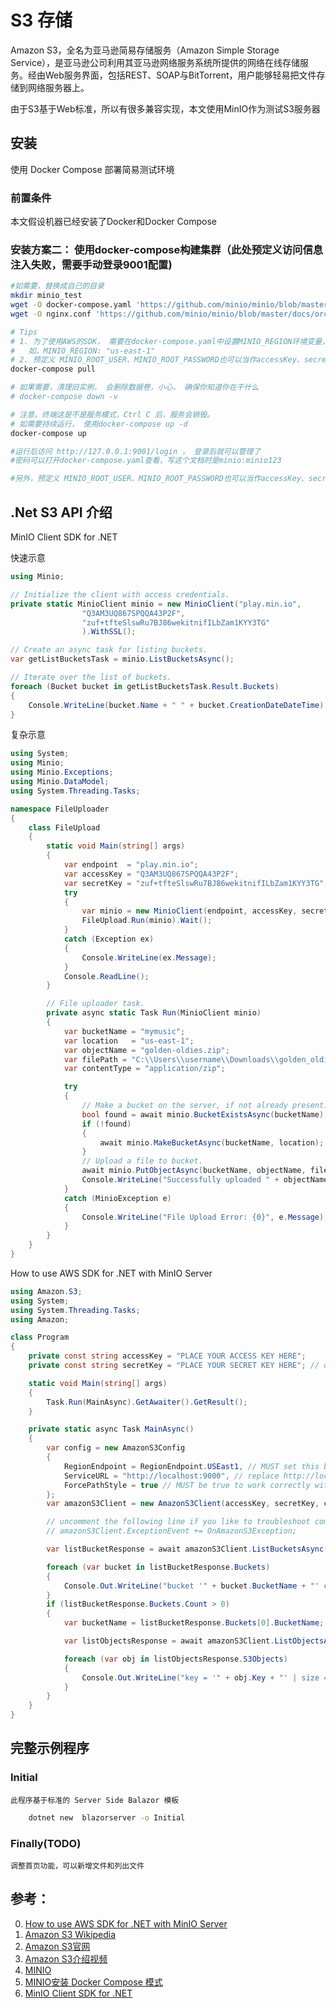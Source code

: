 # S3 存储

Amazon S3，全名为亚马逊简易存储服务（Amazon Simple Storage Service），是亚马逊公司利用其亚马逊网络服务系统所提供的网络在线存储服务。经由Web服务界面，包括REST、SOAP与BitTorrent，用户能够轻易把文件存储到网络服务器上。

由于S3基于Web标准，所以有很多兼容实现，本文使用MinIO作为测试S3服务器

## 安装
使用 Docker Compose 部署简易测试环境

### 前置条件
本文假设机器已经安装了Docker和Docker Compose

### 安装方案二： 使用docker-compose构建集群（此处预定义访问信息注入失败，需要手动登录9001配置)
```bash
#如需要，替换成自己的目录
mkdir minio_test
wget -O docker-compose.yaml 'https://github.com/minio/minio/blob/master/docs/orchestration/docker-compose/docker-compose.yaml?raw=true' 
wget -O nginx.conf 'https://github.com/minio/minio/blob/master/docs/orchestration/docker-compose/nginx.conf?raw=true'

# Tips
# 1. 为了使用AWS的SDK， 需要在docker-compose.yaml中设置MINIO_REGION环境变量， 参考 https://docs.min.io/docs/how-to-use-aws-sdk-for-net-with-minio-server.html
#   如，MINIO_REGION: "us-east-1"
# 2. 预定义 MINIO_ROOT_USER、MINIO_ROOT_PASSWORD也可以当作accessKey、secretKey使用
docker-compose pull

# 如果需要，清理旧实例， 会删除数据卷，小心， 确保你知道你在干什么
# docker-compose down -v

# 注意，终端这是不是服务模式，Ctrl C 后，服务会销毁。
# 如需要持续运行， 使用docker-compose up -d
docker-compose up

#运行后访问 http://127.0.0.1:9001/login ， 登录后就可以管理了
#密码可以打开docker-compose.yaml查看，写这个文档时是minio:minio123

#另外，预定义 MINIO_ROOT_USER、MINIO_ROOT_PASSWORD也可以当作accessKey、secretKey使用
```

## .Net S3 API 介绍

MinIO Client SDK for .NET

快速示意
```c#
using Minio;

// Initialize the client with access credentials.
private static MinioClient minio = new MinioClient("play.min.io",
                "Q3AM3UQ867SPQQA43P2F",
                "zuf+tfteSlswRu7BJ86wekitnifILbZam1KYY3TG"
                ).WithSSL();

// Create an async task for listing buckets.
var getListBucketsTask = minio.ListBucketsAsync();

// Iterate over the list of buckets.
foreach (Bucket bucket in getListBucketsTask.Result.Buckets)
{
    Console.WriteLine(bucket.Name + " " + bucket.CreationDateDateTime);
}

```

复杂示意
```C#
using System;
using Minio;
using Minio.Exceptions;
using Minio.DataModel;
using System.Threading.Tasks;

namespace FileUploader
{
    class FileUpload
    {
        static void Main(string[] args)
        {
            var endpoint  = "play.min.io";
            var accessKey = "Q3AM3UQ867SPQQA43P2F";
            var secretKey = "zuf+tfteSlswRu7BJ86wekitnifILbZam1KYY3TG";
            try
            {
                var minio = new MinioClient(endpoint, accessKey, secretKey).WithSSL();
                FileUpload.Run(minio).Wait();
            }
            catch (Exception ex)
            {
                Console.WriteLine(ex.Message);
            }
            Console.ReadLine();
        }

        // File uploader task.
        private async static Task Run(MinioClient minio)
        {
            var bucketName = "mymusic";
            var location   = "us-east-1";
            var objectName = "golden-oldies.zip";
            var filePath = "C:\\Users\\username\\Downloads\\golden_oldies.mp3";
            var contentType = "application/zip";

            try
            {
                // Make a bucket on the server, if not already present.
                bool found = await minio.BucketExistsAsync(bucketName);
                if (!found)
                {
                    await minio.MakeBucketAsync(bucketName, location);
                }
                // Upload a file to bucket.
                await minio.PutObjectAsync(bucketName, objectName, filePath, contentType);
                Console.WriteLine("Successfully uploaded " + objectName );
            }
            catch (MinioException e)
            {
                Console.WriteLine("File Upload Error: {0}", e.Message);
            }
        }
    }
}
```

How to use AWS SDK for .NET with MinIO Server 
```C#
using Amazon.S3;
using System;
using System.Threading.Tasks;
using Amazon;

class Program
{
    private const string accessKey = "PLACE YOUR ACCESS KEY HERE";
    private const string secretKey = "PLACE YOUR SECRET KEY HERE"; // do not store secret key hardcoded in your production source code!

    static void Main(string[] args)
    {
        Task.Run(MainAsync).GetAwaiter().GetResult();
    }

    private static async Task MainAsync()
    {
        var config = new AmazonS3Config
        {
            RegionEndpoint = RegionEndpoint.USEast1, // MUST set this before setting ServiceURL and it should match the `MINIO_REGION` environment variable.
            ServiceURL = "http://localhost:9000", // replace http://localhost:9000 with URL of your MinIO server
            ForcePathStyle = true // MUST be true to work correctly with MinIO server
        };
        var amazonS3Client = new AmazonS3Client(accessKey, secretKey, config);

        // uncomment the following line if you like to troubleshoot communication with S3 storage and implement private void OnAmazonS3Exception(object sender, Amazon.Runtime.ExceptionEventArgs e)
        // amazonS3Client.ExceptionEvent += OnAmazonS3Exception;

        var listBucketResponse = await amazonS3Client.ListBucketsAsync();

        foreach (var bucket in listBucketResponse.Buckets)
        {
            Console.Out.WriteLine("bucket '" + bucket.BucketName + "' created at " + bucket.CreationDate);
        }
        if (listBucketResponse.Buckets.Count > 0)
        {
            var bucketName = listBucketResponse.Buckets[0].BucketName;

            var listObjectsResponse = await amazonS3Client.ListObjectsAsync(bucketName);

            foreach (var obj in listObjectsResponse.S3Objects)
            {
                Console.Out.WriteLine("key = '" + obj.Key + "' | size = " + obj.Size + " | tags = '" + obj.ETag + "' | modified = " + obj.LastModified);
            }
        }
    }
}
```

## 完整示例程序
### Initial
    此程序基于标准的 Server Side Balazor 模板
```bash
    dotnet new  blazorserver -o Initial
```
### Finally(TODO)
    调整首页功能，可以新增文件和列出文件

## 参考：
0. [How to use AWS SDK for .NET with MinIO Server](https://docs.min.io/docs/how-to-use-aws-sdk-for-net-with-minio-server.html)
1. [Amazon S3 Wikipedia](https://zh.wikipedia.org/wiki/Amazon_S3)
2. [Amazon S3官网](https://aws.amazon.com/cn/s3/?nc1=h_ls)
3. [Amazon S3介绍视频](https://www.youtube.com/watch?v=_I14_sXHO8U&ab_channel=AmazonWebServices)
4. [MINIO](https://min.io/)
5. [MINIO安装 Docker Compose 模式](https://docs.min.io/docs/deploy-minio-on-docker-compose.html)
6. [MinIO Client SDK for .NET](https://docs.min.io/docs/dotnet-client-quickstart-guide.html)